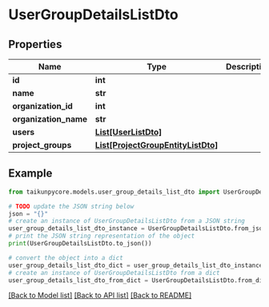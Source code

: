 # UserGroupDetailsListDto


## Properties

Name | Type | Description | Notes
------------ | ------------- | ------------- | -------------
**id** | **int** |  | 
**name** | **str** |  | 
**organization_id** | **int** |  | 
**organization_name** | **str** |  | 
**users** | [**List[UserListDto]**](UserListDto.md) |  | 
**project_groups** | [**List[ProjectGroupEntityListDto]**](ProjectGroupEntityListDto.md) |  | 

## Example

```python
from taikunpycore.models.user_group_details_list_dto import UserGroupDetailsListDto

# TODO update the JSON string below
json = "{}"
# create an instance of UserGroupDetailsListDto from a JSON string
user_group_details_list_dto_instance = UserGroupDetailsListDto.from_json(json)
# print the JSON string representation of the object
print(UserGroupDetailsListDto.to_json())

# convert the object into a dict
user_group_details_list_dto_dict = user_group_details_list_dto_instance.to_dict()
# create an instance of UserGroupDetailsListDto from a dict
user_group_details_list_dto_from_dict = UserGroupDetailsListDto.from_dict(user_group_details_list_dto_dict)
```
[[Back to Model list]](../README.md#documentation-for-models) [[Back to API list]](../README.md#documentation-for-api-endpoints) [[Back to README]](../README.md)


